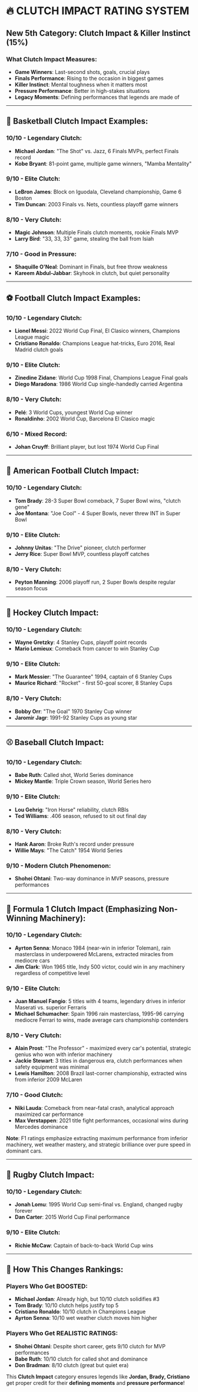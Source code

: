 # 🔥 CLUTCH IMPACT RATING SYSTEM

## **New 5th Category: Clutch Impact & Killer Instinct (15%)**

### **What Clutch Impact Measures:**
- **Game Winners**: Last-second shots, goals, crucial plays
- **Finals Performance**: Rising to the occasion in biggest games
- **Killer Instinct**: Mental toughness when it matters most
- **Pressure Performance**: Better in high-stakes situations
- **Legacy Moments**: Defining performances that legends are made of

---

## 🏀 **Basketball Clutch Impact Examples:**

### **10/10 - Legendary Clutch:**
- **Michael Jordan**: "The Shot" vs. Jazz, 6 Finals MVPs, perfect Finals record
- **Kobe Bryant**: 81-point game, multiple game winners, "Mamba Mentality"

### **9/10 - Elite Clutch:**
- **LeBron James**: Block on Iguodala, Cleveland championship, Game 6 Boston
- **Tim Duncan**: 2003 Finals vs. Nets, countless playoff game winners

### **8/10 - Very Clutch:**
- **Magic Johnson**: Multiple Finals clutch moments, rookie Finals MVP
- **Larry Bird**: "33, 33, 33" game, stealing the ball from Isiah

### **7/10 - Good in Pressure:**
- **Shaquille O'Neal**: Dominant in Finals, but free throw weakness
- **Kareem Abdul-Jabbar**: Skyhook in clutch, but quiet personality

---

## ⚽ **Football Clutch Impact Examples:**

### **10/10 - Legendary Clutch:**
- **Lionel Messi**: 2022 World Cup Final, El Clasico winners, Champions League magic
- **Cristiano Ronaldo**: Champions League hat-tricks, Euro 2016, Real Madrid clutch goals

### **9/10 - Elite Clutch:**
- **Zinedine Zidane**: World Cup 1998 Final, Champions League Final goals
- **Diego Maradona**: 1986 World Cup single-handedly carried Argentina

### **8/10 - Very Clutch:**
- **Pelé**: 3 World Cups, youngest World Cup winner
- **Ronaldinho**: 2002 World Cup, Barcelona El Clasico magic

### **6/10 - Mixed Record:**
- **Johan Cruyff**: Brilliant player, but lost 1974 World Cup Final

---

## 🏈 **American Football Clutch Impact:**

### **10/10 - Legendary Clutch:**
- **Tom Brady**: 28-3 Super Bowl comeback, 7 Super Bowl wins, "clutch gene"
- **Joe Montana**: "Joe Cool" - 4 Super Bowls, never threw INT in Super Bowl

### **9/10 - Elite Clutch:**
- **Johnny Unitas**: "The Drive" pioneer, clutch performer
- **Jerry Rice**: Super Bowl MVP, countless playoff catches

### **8/10 - Very Clutch:**
- **Peyton Manning**: 2006 playoff run, 2 Super Bowls despite regular season focus

---

## 🏒 **Hockey Clutch Impact:**

### **10/10 - Legendary Clutch:**
- **Wayne Gretzky**: 4 Stanley Cups, playoff point records
- **Mario Lemieux**: Comeback from cancer to win Stanley Cup

### **9/10 - Elite Clutch:**
- **Mark Messier**: "The Guarantee" 1994, captain of 6 Stanley Cups
- **Maurice Richard**: "Rocket" - first 50-goal scorer, 8 Stanley Cups

### **8/10 - Very Clutch:**
- **Bobby Orr**: "The Goal" 1970 Stanley Cup winner
- **Jaromir Jagr**: 1991-92 Stanley Cups as young star

---

## ⚾ **Baseball Clutch Impact:**

### **10/10 - Legendary Clutch:**
- **Babe Ruth**: Called shot, World Series dominance
- **Mickey Mantle**: Triple Crown season, World Series hero

### **9/10 - Elite Clutch:**
- **Lou Gehrig**: "Iron Horse" reliability, clutch RBIs
- **Ted Williams**: .406 season, refused to sit out final day

### **8/10 - Very Clutch:**
- **Hank Aaron**: Broke Ruth's record under pressure
- **Willie Mays**: "The Catch" 1954 World Series

### **9/10 - Modern Clutch Phenomenon:**
- **Shohei Ohtani**: Two-way dominance in MVP seasons, pressure performances

---

## 🏁 **Formula 1 Clutch Impact (Emphasizing Non-Winning Machinery):**

### **10/10 - Legendary Clutch:**
- **Ayrton Senna**: Monaco 1984 (near-win in inferior Toleman), rain masterclass in underpowered McLarens, extracted miracles from mediocre cars
- **Jim Clark**: Won 1965 title, Indy 500 victor, could win in any machinery regardless of competitive level

### **9/10 - Elite Clutch:**
- **Juan Manuel Fangio**: 5 titles with 4 teams, legendary drives in inferior Maserati vs. superior Ferraris
- **Michael Schumacher**: Spain 1996 rain masterclass, 1995-96 carrying mediocre Ferrari to wins, made average cars championship contenders

### **8/10 - Very Clutch:**
- **Alain Prost**: "The Professor" - maximized every car's potential, strategic genius who won with inferior machinery
- **Jackie Stewart**: 3 titles in dangerous era, clutch performances when safety equipment was minimal
- **Lewis Hamilton**: 2008 Brazil last-corner championship, extracted wins from inferior 2009 McLaren

### **7/10 - Good Clutch:**
- **Niki Lauda**: Comeback from near-fatal crash, analytical approach maximized car performance
- **Max Verstappen**: 2021 title fight performances, occasional wins during Mercedes dominance

**Note**: F1 ratings emphasize extracting maximum performance from inferior machinery, wet weather mastery, and strategic brilliance over pure speed in dominant cars.

---

## 🏉 **Rugby Clutch Impact:**

### **10/10 - Legendary Clutch:**
- **Jonah Lomu**: 1995 World Cup semi-final vs. England, changed rugby forever
- **Dan Carter**: 2015 World Cup Final performance

### **9/10 - Elite Clutch:**
- **Richie McCaw**: Captain of back-to-back World Cup wins

---

## 🎯 **How This Changes Rankings:**

### **Players Who Get BOOSTED:**
- **Michael Jordan**: Already high, but 10/10 clutch solidifies #3
- **Tom Brady**: 10/10 clutch helps justify top 5
- **Cristiano Ronaldo**: 10/10 clutch in Champions League
- **Ayrton Senna**: 10/10 wet weather clutch moves him higher

### **Players Who Get REALISTIC RATINGS:**
- **Shohei Ohtani**: Despite short career, gets 9/10 clutch for MVP performances
- **Babe Ruth**: 10/10 clutch for called shot and dominance
- **Don Bradman**: 8/10 clutch (great but quiet era)

This **Clutch Impact** category ensures legends like **Jordan, Brady, Cristiano** get proper credit for their **defining moments** and **pressure performance**!
